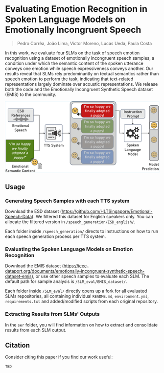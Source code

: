 # Evaluating Emotion Recognition in Spoken Language Models on Emotionally Incongruent Speech

> Pedro Corrêa, João Lima, Victor Moreno, Lucas Ueda, Paula Costa

In this work, we evaluate four SLMs on the task of speech emotion recognition using a dataset of emotionally incongruent speech samples, a condition under which the semantic content of the spoken utterance conveys one emotion while speech expressiveness conveys another. Our results reveal that SLMs rely predominantly on textual semantics rather than speech emotion to perform the task, indicating that text-related representations largely dominate over acoustic representations. We release both the code and the Emotionally Incongruent Synthetic Speech dataset (EMIS) to the community.

![model](assets/images/general_pipeline.png)

## Usage

### Generating Speech Samples with each TTS system

Download the ESD dataset (https://github.com/HLTSingapore/Emotional-Speech-Data). We filtered this dataset for English speakers only. You can allocate the filtered version in ```/speech_generation/ESD_english/```.

Each folder inside ```/speech_generation/``` directs to instructions on how to run each speech generation process per TTS system.

### Evaluating the Spoken Language Models on Emotion Recognition

Download the EMIS dataset (https://ieee-dataport.org/documents/emotionally-incongruent-synthetic-speech-dataset-emis), or use other speech samples to evaluate each SLM. The default path for sample analysis is ```/SLM_eval/EMIS_dataset/```.

Each folder inside ```/SLM_eval/``` directly opens up a fork for all evaluated SLMs repositories, all containing individual ```README.md```, ```environment.yml```, ```requirements.txt``` and added/modified scripts from each original repository.

### Extracting Results from SLMs' Outputs

In the ```ser``` folder, you will find information on how to extract and consolidate results from each SLM output.

## Citation

Consider citing this paper if you find our work useful:

```
TBD
```
